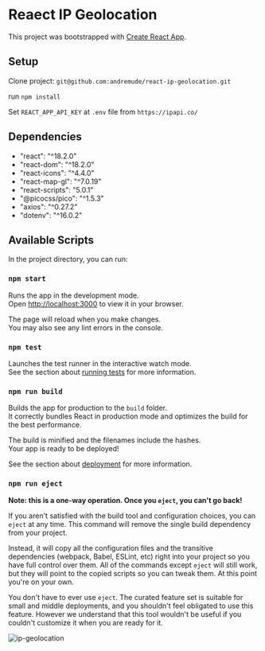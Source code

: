 # Reaect IP Geolocation

This project was bootstrapped with [Create React App](https://github.com/facebook/create-react-app).

## Setup

Clone project: `git@github.com:andremude/react-ip-geolocation.git`

run `npm install`

Set `REACT_APP_API_KEY` at `.env` file from `https://ipapi.co/`

## Dependencies 
<ul>
  <li>"react": "^18.2.0"</li>
  <li>"react-dom": "^18.2.0"</li>
  <li>"react-icons": "^4.4.0"</li>
  <li>"react-map-gl": "^7.0.19"</li>
  <li>"react-scripts": "5.0.1"</li>
  <li>"@picocss/pico": "^1.5.3"</li>
  <li>"axios": "^0.27.2"</li>
  <li>"dotenv": "^16.0.2"</li>
</ul>    

## Available Scripts

In the project directory, you can run:

### `npm start`

Runs the app in the development mode.\
Open [http://localhost:3000](http://localhost:3000) to view it in your browser.

The page will reload when you make changes.\
You may also see any lint errors in the console.

### `npm test`

Launches the test runner in the interactive watch mode.\
See the section about [running tests](https://facebook.github.io/create-react-app/docs/running-tests) for more information.

### `npm run build`

Builds the app for production to the `build` folder.\
It correctly bundles React in production mode and optimizes the build for the best performance.

The build is minified and the filenames include the hashes.\
Your app is ready to be deployed!

See the section about [deployment](https://facebook.github.io/create-react-app/docs/deployment) for more information.

### `npm run eject`

**Note: this is a one-way operation. Once you `eject`, you can't go back!**

If you aren't satisfied with the build tool and configuration choices, you can `eject` at any time. This command will remove the single build dependency from your project.

Instead, it will copy all the configuration files and the transitive dependencies (webpack, Babel, ESLint, etc) right into your project so you have full control over them. All of the commands except `eject` will still work, but they will point to the copied scripts so you can tweak them. At this point you're on your own.

You don't have to ever use `eject`. The curated feature set is suitable for small and middle deployments, and you shouldn't feel obligated to use this feature. However we understand that this tool wouldn't be useful if you couldn't customize it when you are ready for it.

![ip-geolocation](https://github.com/andremude/react-ip-geolocation/assets/71613801/8c413cbe-b86c-4ef9-a5aa-94601cf79363)
